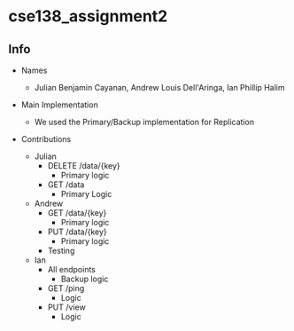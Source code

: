 # cse138_assignment2

## Info

- Names
    - Julian Benjamin Cayanan, Andrew Louis Dell'Aringa, Ian Phillip Halim

- Main Implementation
    - We used the Primary/Backup implementation for Replication
- Contributions
    - Julian
        - DELETE /data/{key}
            - Primary logic
        - GET /data
            - Primary Logic
    - Andrew
        - GET /data/{key}
            - Primary logic
        - PUT /data/{key}
            - Primary logic
        - Testing
    - Ian
        - All endpoints
            - Backup logic
        - GET /ping
            - Logic
        - PUT /view
            - Logic

